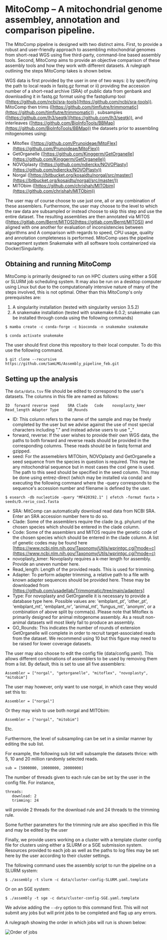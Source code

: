 # MitoComp – A mitochondrial genome assembley, annotation and comparison pipeline.

The MitoComp pipeline is designed with two distinct aims. First, to provide a robust and user-friendly approach to assembling mitochondrial genomes from short-read WGS using five third-party, command-line based assembly tools. Second, MitoComp aims to provide an objective comparison of these assembly tools and how they work with different datasets. A rulegraph outlining the steps MitoComp takes is shown below.

WGS data is first provided by the user in one of two ways: i) by specifying the path to local reads in fastq.gz format or ii) providing the accession number of a short-read archive (SRA) of public data from genbank and downloading it in fastq.gz format using the fastqdump tool ([https://github.com/ncbi/sra-tools](https://github.com/ncbi/sra-tools)). MitoComp then trims ([https://github.com/timflutre/trimmomatic](https://github.com/timflutre/trimmomatic)) , subsamples ([https://github.com/lh3/seqtk](https://github.com/lh3/seqtk)), and interleaves ([https://github.com/BioInfoTools/BBMap](https://github.com/BioInfoTools/BBMap)) the datasets prior to assembling mitogenomes using:

- Mitoflex ([https://github.com/Prunoideae/MitoFlex](https://github.com/Prunoideae/MitoFlex))
- GetOrganelle ([https://github.com/Kinggerm/GetOrganelle](https://github.com/Kinggerm/GetOrganelle))
- NOVOplasty ([https://github.com/ndierckx/NOVOPlasty](https://github.com/ndierckx/NOVOPlasty))
- Norgal ([https://bitbucket.org/kosaidtu/norgal/src/master/](https://bitbucket.org/kosaidtu/norgal/src/master/))
- MITObim ([https://github.com/chrishah/MITObim](https://github.com/chrishah/MITObim))

The user may of course choose to use just one, all or any combination of these assemblers. Furthermore, the user may choose to the level to which the raw data are subsampled or instead choose to skip this step and use the entire dataset. The resulting assemblies are then annotated via MITOS ([https://gitlab.com/Bernt/MITOS](https://gitlab.com/Bernt/MITOS)) and aligned with one another for evaluation of inconsistencies between algorithms and A comparison with regards to speed, CPU usage, quality and annotation completeness is performed. MitoComp uses the pipeline management system Snakemake with all software tools containerized via Docker/Singularity.

## Obtaining and running MitoComp

MitoComp is primarily designed to run on HPC clusters using either a SGE or SLURM job scheduling system. It may also be run on a desktop computer using Linux but due to the computationally intensive nature of many of the steps involved, this is not optimal. Other than this MitoComp&#39;s only prerequisites are:

1. A singularity installation (tested with singularity version 3.5.2)
2. A snakemake installation (tested with snakemake 6.0.2; snakemake can be installed through conda using the following commands)

```
$ mamba create -c conda-forge -c bioconda -n snakemake snakemake
```
```
$ conda activate snakemake
```

The user should first clone this repository to their local computer. To do this use the following command.

```
$ git clone --recursive https://github.com/SamLMG/Assembly_pipeline_feb.git
```

## Setting up the analysis

The `data/data.tsv` file should be edited to correspond to the user&#39;s datasets. The columns in this file are named as follows:

```
ID	forward	reverse	seed	SRA	Clade	Code	novoplasty_kmer	Read_length	Adapter	Type	GO_Rounds
```

- ID: This column refers to the name of the sample and may be freely completed by the user but we advise against the use of most special characters including &quot;.&quot; and instead advise users to use &quot;_&quot;
- forward, reverse: If the user wishes to provide their own WGS data, the paths to both forward and reverse reads should be provided in the corresponding columns. These reads should be in fastq format and gzipped.
- seed: For the assemeblers MITObim, NOVOplasty and GetOrganelle a seed sequence from the species in question is required. This may be any mitochondrial sequence but in most cases the coxI gene is used. The path to this seed should be specified in the seed column. This may be done using entrez-direct (which may be installed via conda) and executing the following command where the -query corresponds to the sequence's accession number and filename is defined by the user.

```
$ esearch -db nucleotide -query "MF420392.1" | efetch -format fasta > seeds/D.rerio_coxI.fasta
```
- SRA: MitComp can automatically download read data from NCBI SRA. Enter an SRA accession number here to do so.
- Clade: Some of the assemblers require the clade (e.g. phylum) of the chosen species which should be entered in the clade column.
- Code: Some of the assemblers and MITOS require the genetic code of the chosen species which should be entered in the clade column. A list of genetic codes may be found here [https://www.ncbi.nlm.nih.gov/Taxonomy/Utils/wprintgc.cgi?mode=c](https://www.ncbi.nlm.nih.gov/Taxonomy/Utils/wprintgc.cgi?mode=c)
- novoplasty_kmer: Novoplasty requires a k-mer length for assembly. Provide an uneven number here.
- Read_length: Length of the provided reads. This is used for trimming.
- Adapter: To perform adapter trimming, a relative path to a file with known adapter sequences should be provided here. These may be downloaded from [https://github.com/usadellab/Trimmomatic/tree/main/adapters]
- Type: For novoplasty and GetOrganelle it is necessary to provide a database type here. Possible values are: 'embplant_pt', 'other_pt', 'embplant_mt', 'embplant_nr', 'animal_mt', 'fungus_mt', 'anonym', or a combination of above split by comma(s). Please note that Mitoflex is primarily designed for animal mitogenome assembly. As a result non-animal datasets will most likely fail to produce an assembly. 
- GO_Rounds: This indicates the number of rounds of extension GetOrganelle will complete in order to recruit target-associated reads from the dataset. We recommend using 10 but this figure may need to be raised for lower coverage datasets. 

The user may also choose to edit the config file (data/config.yaml). This allows different combinations of assemblers to be used by removing them from a list. By default, this is set to use all five assemblers:

```
Assembler = ["norgal", "getorganelle", "mitoflex", "novoplasty", "mitobim"]
```
The user may however, only want to use norgal, in which case they would set this to:

```
Assembler = ["norgal"]
```

Or they may wish to use both norgal and MITObim:

```
Assembler = ["norgal", "mitobim"]
```

Etc.

Furthermore, the level of subsampling can be set in a similar manner by editing the sub list.

For example, the following sub list will subsample the datasets thrice: with 5, 10 and 20 million randomly selected reads.

```
sub = [5000000, 10000000, 20000000]
```
The number of threads given to each rule can be set by the user in the config file. For instance,

```
threads:
   download: 2
   trimming: 24
```

will provide 2 threads for the download rule and 24 threads to the trimming rule.

Some further parameters for the trimming rule are also specified in this file and may be edited by the user

Finally, we provide users working on a cluster with a template cluster config file for clusters using either a SLURM or a SGE submission system. Resources provided to each job as well as the paths to log files may be set here by the user according to their cluster settings.

The following command uses the assembly script to run the pipeline on a SLURM system:

```
$ ./assembly -t slurm -c data/cluster-config-SLURM.yaml.template
```

Or on an SGE system:

```
$ ./assembly -t sge -c data/cluster-config-SGE.yaml.template
```

We advise adding the `--dry` option to this command first. This will not submit any jobs but will print jobs to be completed and flag up any errors.

A rulegraph showing the order in which jobs will run is shown below:

![Order of jobs](rulegraph.svg)
